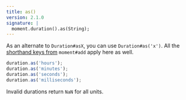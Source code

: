 ```yaml
---
title: as()
version: 2.1.0
signature: |
  moment.duration().as(String);
---
```



As an alternate to `Duration#asX`, you can use `Duration#as('x')`. All the [shorthand keys from](#/manipulating/add/) `moment#add` apply here as well.

```javascript
duration.as('hours');
duration.as('minutes');
duration.as('seconds');
duration.as('milliseconds');
```

Invalid durations return `NaN` for all units.
